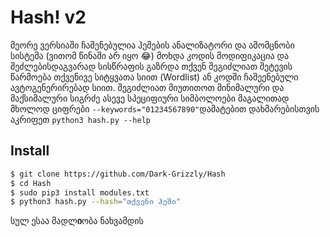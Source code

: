 # Hash! v2

მეორე ვერსიაში ჩაშენებულია ჰეშების ანალიზატორი და ამომცნობი სისტემა (ვითომ წინაში არ იყო 😂) მოხდა კოდის მოდიფიკაცია და შეძლებისდაგვარად სისწრაფის გაზრდა თქვენ შეგიძლიათ შეტევის წარმოება თქვენივე სიტყვათა სიით (Wordlist) ან კოდში ჩაშეენებული ავტოგენერირებად სიით. შეგიძლიათ მიუთითოთ მინიმალური და მაქსიმალური სიგრძე ასევე სპეციფიური სიმბოლოები მაგალითად მხოლოდ ციფრები `--keywords="01234567890"`დამატებით დახმარებისთვის აკრიფეთ `python3 hash.py --help`

## Install
```bash
$ git clone https://github.com/Dark-Grizzly/Hash
$ cd Hash
$ sudo pip3 install modules.txt
$ python3 hash.py --hash="თქვენი ჰეში"
```

სულ ესაა მადლ**ი**ობა ნახვამდის
